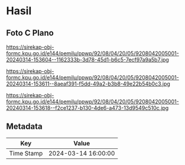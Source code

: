 # Hasil

## Foto C Plano

https://sirekap-obj-formc.kpu.go.id/e144/pemilu/ppwp/92/08/04/20/05/9208042005001-20240314-153604--1162333b-3d78-45d1-b6c5-7ecf97a9a5b7.jpg

https://sirekap-obj-formc.kpu.go.id/e144/pemilu/ppwp/92/08/04/20/05/9208042005001-20240314-153611--8aeaf391-f5dd-49a2-b3b8-49e22b54b0c3.jpg

https://sirekap-obj-formc.kpu.go.id/e144/pemilu/ppwp/92/08/04/20/05/9208042005001-20240314-153618--f2ce1237-b130-4de6-a473-13d9549c510c.jpg


## Metadata

| Key        | Value               |
| ---------- | ------------------- |
| Time Stamp | 2024-03-14 16:00:00 |



